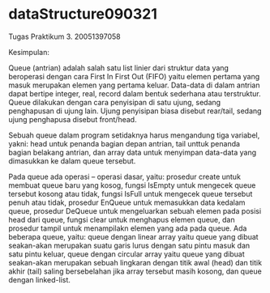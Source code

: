# dataStructure090321
Tugas Praktikum 3. 20051397058

Kesimpulan: 

Queue (antrian) adalah salah satu list linier dari struktur data yang beroperasi dengan cara First In First Out (FIFO) yaitu elemen pertama yang masuk merupakan elemen yang pertama keluar. Data-data di dalam antrian dapat bertipe integer, real, record dalam bentuk sederhana atau terstruktur. Queue dilakukan dengan cara penyisipan di satu ujung, sedang penghapusan di ujung lain. Ujung penyisipan biasa disebut rear/tail, sedang ujung penghapusa disebut front/head. 

Sebuah queue dalam program setidaknya harus mengandung tiga variabel, yakni: head untuk penanda bagian depan antrian, tail unttuk penanda bagian belakang antrian, dan array data untuk menyimpan data-data yang dimasukkan ke dalam queue tersebut.

Pada queue ada operasi – operasi dasar, yaitu: prosedur create untuk membuat queue baru yang kosog, fungsi IsEmpty untuk mengecek queue tersebut kosong atau tidak, fungsi IsFull untuk mengecek queue tersebut penuh atau tidak, prosedur EnQueue untuk memasukkan data kedalam queue, prosedur DeQueue untuk mengeluarkan sebuah elemen pada posisi head dari queue, fungsi clear untuk menghapus elemen queue, dan prosedur tampil untuk menampilakn elemen yang ada pada queue.
Ada beberapa queue, yaitu: queue dengan linear array yaitu queue yang dibuat seakan-akan merupakan suatu garis lurus dengan satu pintu masuk dan satu pintu keluar, queue dengan circular array yaitu queue yang dibuat seakan-akan merupakan sebuah lingkaran dengan titik awal (head) dan titik akhir (tail) saling bersebelahan jika array tersebut masih kosong, dan queue dengan linked-list.
